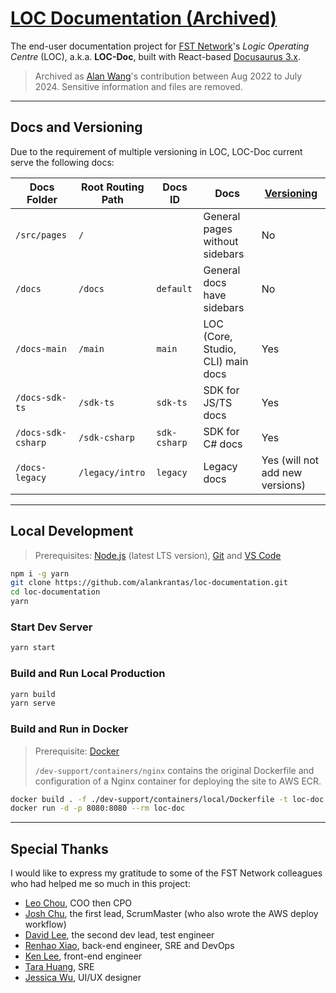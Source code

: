 # [LOC Documentation (Archived)](https://loc-documentation.vercel.app/)

The end-user documentation project for [FST Network](https://www.fst.network/)'s _Logic Operating Centre_ (LOC), a.k.a. **LOC-Doc**, built with React-based [Docusaurus 3.x](https://docusaurus.io/).

> Archived as [Alan Wang](https://github.com/alankrantas)'s contribution between Aug 2022 to July 2024. Sensitive information and files are removed.

---

## Docs and Versioning

Due to the requirement of multiple versioning in LOC, LOC-Doc current serve the following docs:

| Docs Folder        | Root Routing Path | Docs ID      | Docs                              | [Versioning](https://docusaurus.io/docs/versioning) |
| ------------------ | ----------------- | ------------ | --------------------------------- | --------------------------------------------------- |
| `/src/pages`       | `/`               |              | General pages without sidebars    | No                                                  |
| `/docs`            | `/docs`           | `default`    | General docs have sidebars        | No                                                  |
| `/docs-main`       | `/main`           | `main`       | LOC (Core, Studio, CLI) main docs | Yes                                                 |
| `/docs-sdk-ts`     | `/sdk-ts`         | `sdk-ts`     | SDK for JS/TS docs                | Yes                                                 |
| `/docs-sdk-csharp` | `/sdk-csharp`     | `sdk-csharp` | SDK for C# docs                   | Yes                                                 |
| `/docs-legacy`     | `/legacy/intro`   | `legacy`     | Legacy docs                       | Yes (will not add new versions)                     |

---

## Local Development

> Prerequisites: [Node.js](https://nodejs.org/en/download/) (latest LTS version), [Git](https://git-scm.com/downloads) and [VS Code](https://code.visualstudio.com/Download)

```bash
npm i -g yarn
git clone https://github.com/alankrantas/loc-documentation.git
cd loc-documentation
yarn
```

### Start Dev Server

```bash
yarn start
```

### Build and Run Local Production

```bash
yarn build
yarn serve
```

### Build and Run in Docker

> Prerequisite: [Docker](https://www.docker.com/products/docker-desktop/)
>
> `/dev-support/containers/nginx` contains the original Dockerfile and configuration of a Nginx container for deploying the site to AWS ECR.

```bash
docker build . -f ./dev-support/containers/local/Dockerfile -t loc-doc
docker run -d -p 8080:8080 --rm loc-doc
```

---

## Special Thanks

I would like to express my gratitude to some of the FST Network colleagues who had helped me so much in this project:

- [Leo Chou](https://www.linkedin.com/in/leo-chou-fstk), COO then CPO
- [Josh Chu](https://www.linkedin.com/in/joshchu999), the first lead, ScrumMaster (who also wrote the AWS deploy workflow)
- [David Lee](https://www.linkedin.com/in/david-ying-ray-lee-480395ba), the second dev lead, test engineer
- [Renhao Xiao](https://www.linkedin.com/in/renhao-xiao-2b7599129), back-end engineer, SRE and DevOps
- [Ken Lee](https://www.linkedin.com/in/ken-lee-305455143), front-end engineer
- [Tara Huang](https://www.linkedin.com/in/tara-huang-73964b117), SRE
- [Jessica Wu](https://www.linkedin.com/in/jessica-wu-b6964214b), UI/UX designer
